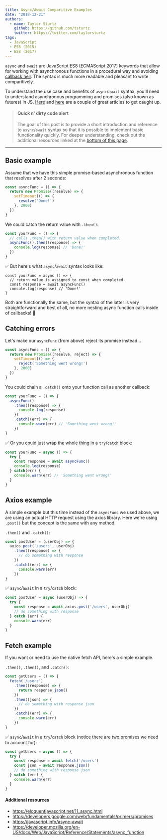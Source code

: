 ```yaml
---
title: Async/Await Comparitive Examples
date: "2018-12-21"
authors:
  - name: Taylor Sturtz
    github: https://github.com/tsturtz
    twitter: https://twitter.com/taylorsturtz
tags:
  - JavaScript
  - ES6 (2015)
  - ES8 (2017)
---
```

<span style="display: none">Async</span>`async` and <span style="display: none">await</span>`await` are JavaScript ES8 (ECMAScript 2017) keywords that allow for working with asynchronous functions in a procedural way and avoiding [callback hell](http://callbackhell.com/). The syntax is much more readable and pleasant to write comparitively.

To understand the use case and benefits of `async`/`await` syntax, you'll need to understand asynchronous
programming and promises (also known as futures) in JS.
[Here](https://eloquentjavascript.net/11_async.html) and
[here](https://developers.google.com/web/fundamentals/primers/promises) are a couple of great articles to get caught up.

> #### Quick n' dirty code alert
> The goal of this post is to provide a short introduction and reference to `async`/`await` syntax
> so that it is possible to implement basic functionality quickly.
> For deeper understanding, check out the additional resources linked at the [bottom of this page](#additional-resources).

---
## Basic example

Assume that we have this simple promise-based asynchronous function that resolves after 2 seconds:
```js
const asyncFunc = () => {
  return new Promise((resolve) => {
    setTimeout(() => {
      resolve('Done!')
    }, 2000)
  })
}
```
We could catch the return value with `.then()`:
```js
const yourFunc = () => {
  // calls .then() with return value when completed.
  asyncFunc().then((response) => {
    console.log(response) // 'Done!'
  })
}
```
✅ But here's what `async`/`await` syntax looks like:
```js{1,3}
const yourFunc = async () => {
  // return value is assigned to const when completed.
  const response = await asyncFunc()
  console.log(response) // 'Done!'
}
```
Both are functionally the same, but the syntax of the latter is very straightforward and best of all, no more nesting async function calls inside of callbacks! 🎉
## Catching errors
Let's make our `asyncFunc` (from above) reject its promise instead...
```js
const asyncFunc = () => {
  return new Promise((resolve, reject) => {
    setTimeout(() => {
      reject('Something went wrong!')
    }, 2000)
  })
}
```
You could chain a `.catch()` onto your function call as another callback:
```js
const yourFunc = () => {
  asyncFunc()
    .then((response) => {
      console.log(response)
    })
    .catch((err) => {
      console.warn(err) // 'Something went wrong!'
    })
}
```
✅ Or you could just wrap the whole thing in a `try`/`catch` block:
```js
const yourFunc = async () => {
  try {
    const response = await asyncFunc()
    console.log(response)
  } catch(err) {
    console.warn(err) // 'Something went wrong!'
  }
}
```

## Axios example

A simple example but this time instead of the `asyncFunc` we used above, we are using an actual HTTP request using the axios library. Here we're using `.post()` but the concept is the same with any method.

`.then()` and `.catch()`:
```js
const postUser = (userObj) => {
  axios.post('/users', userObj)
    .then((response) => {
      // do something with response
    })
    .catch((err) => {
      console.warn(err)
    })
}
```
✅ `async`/`await` in a `try`/`catch` block:
```js
const postUser = async (userObj) => {
  try {
    const response = await axios.post('/users', userObj)
    // do something with response
  } catch (err) {
    console.warn(err)
  }
}
```

## Fetch example

If you want or need to use the native fetch API, here's a simple example.

`.then()`, `.then()`, and `.catch()`:
```js
const getUsers = () => {
  fetch('/users')
    .then((response) => {
      return response.json()
    })
    .then((json) => {
      // do something with response json
    })
    .catch((err) => {
      console.warn(err)
    })
}
```
✅ `async`/`await` in a `try`/`catch` block (notice there are two promises we need to account for):
```js
const getUsers = async () => {
  try {
    const response = await fetch('/users')
    const json = await response.json()
    // do something with response json
  } catch (err) {
    console.warn(err)
  }
}
```

#### Additional resources

- https://eloquentjavascript.net/11_async.html
- https://developers.google.com/web/fundamentals/primers/promises
- https://javascript.info/async-await
- https://developer.mozilla.org/en-US/docs/Web/JavaScript/Reference/Statements/async_function
